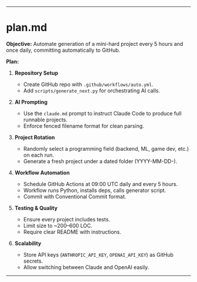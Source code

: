 
---

# plan.md

**Objective:**
Automate generation of a mini-hard project every 5 hours and once daily, committing automatically to GitHub.

**Plan:**
1. **Repository Setup**
   - Create GitHub repo with `.github/workflows/auto.yml`.
   - Add `scripts/generate_next.py` for orchestrating AI calls.

2. **AI Prompting**
   - Use the `claude.md` prompt to instruct Claude Code to produce full runnable projects.
   - Enforce fenced filename format for clean parsing.

3. **Project Rotation**
   - Randomly select a programming field (backend, ML, game dev, etc.) on each run.
   - Generate a fresh project under a dated folder (YYYY-MM-DD-<slug>).

4. **Workflow Automation**
   - Schedule GitHub Actions at 09:00 UTC daily and every 5 hours.
   - Workflow runs Python, installs deps, calls generator script.
   - Commit with Conventional Commit format.

5. **Testing & Quality**
   - Ensure every project includes tests.
   - Limit size to ~200–600 LOC.
   - Require clear README with instructions.

6. **Scalability**
   - Store API keys (`ANTHROPIC_API_KEY`, `OPENAI_API_KEY`) as GitHub secrets.
   - Allow switching between Claude and OpenAI easily.

---
